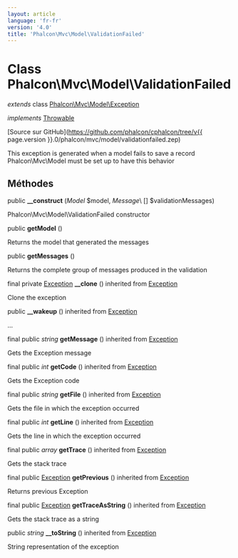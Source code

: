 ```yaml
---
layout: article
language: 'fr-fr'
version: '4.0'
title: 'Phalcon\Mvc\Model\ValidationFailed'
---
```

# Class **Phalcon\Mvc\Model\ValidationFailed**

*extends* class [Phalcon\Mvc\Model\Exception](Phalcon_Mvc_Model_Exception)

*implements* [Throwable](https://php.net/manual/en/class.throwable.php)

[Source sur GitHub](https://github.com/phalcon/cphalcon/tree/v{{ page.version }}.0/phalcon/mvc/model/validationfailed.zep)

This exception is generated when a model fails to save a record Phalcon\Mvc\Model must be set up to have this behavior

## Méthodes

public **__construct** (*Model* $model, *Message*\ [] $validationMessages)

Phalcon\Mvc\Model\ValidationFailed constructor

public **getModel** ()

Returns the model that generated the messages

public **getMessages** ()

Returns the complete group of messages produced in the validation

final private [Exception](https://php.net/manual/en/class.exception.php) **__clone** () inherited from [Exception](https://php.net/manual/en/class.exception.php)

Clone the exception

public **__wakeup** () inherited from [Exception](https://php.net/manual/en/class.exception.php)

...

final public *string* **getMessage** () inherited from [Exception](https://php.net/manual/en/class.exception.php)

Gets the Exception message

final public *int* **getCode** () inherited from [Exception](https://php.net/manual/en/class.exception.php)

Gets the Exception code

final public *string* **getFile** () inherited from [Exception](https://php.net/manual/en/class.exception.php)

Gets the file in which the exception occurred

final public *int* **getLine** () inherited from [Exception](https://php.net/manual/en/class.exception.php)

Gets the line in which the exception occurred

final public *array* **getTrace** () inherited from [Exception](https://php.net/manual/en/class.exception.php)

Gets the stack trace

final public [Exception](https://php.net/manual/en/class.exception.php) **getPrevious** () inherited from [Exception](https://php.net/manual/en/class.exception.php)

Returns previous Exception

final public [Exception](https://php.net/manual/en/class.exception.php) **getTraceAsString** () inherited from [Exception](https://php.net/manual/en/class.exception.php)

Gets the stack trace as a string

public *string* **__toString** () inherited from [Exception](https://php.net/manual/en/class.exception.php)

String representation of the exception